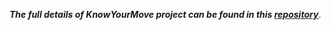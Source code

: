 ***The full details of KnowYourMove project can be found in this [repository](https://github.com/Matthew-AI-Dev/INSIGHT-project)***.